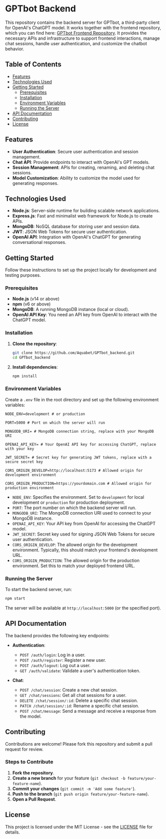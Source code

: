 # GPTbot Backend

This repository contains the backend server for GPTbot, a third-party client for OpenAI's ChatGPT model. It works together with the frontend repository, which you can find here: [GPTbot Frontend Repository](https://github.com/Aquabet/GPTbot_frontend). It provides the necessary APIs and infrastructure to support frontend interactions, manage chat sessions, handle user authentication, and customize the chatbot behavior.

## Table of Contents

- [Features](#features)
- [Technologies Used](#technologies-used)
- [Getting Started](#getting-started)
  - [Prerequisites](#prerequisites)
  - [Installation](#installation)
  - [Environment Variables](#environment-variables)
  - [Running the Server](#running-the-server)
- [API Documentation](#api-documentation)
- [Contributing](#contributing)
- [License](#license)

## Features

- **User Authentication**: Secure user authentication and session management.
- **Chat API**: Provide endpoints to interact with OpenAI's GPT models.
- **Session Management**: APIs for creating, renaming, and deleting chat sessions.
- **Model Customization**: Ability to customize the model used for generating responses.

## Technologies Used

- **Node.js**: Server-side runtime for building scalable network applications.
- **Express.js**: Fast and minimalist web framework for Node.js to create APIs.
- **MongoDB**: NoSQL database for storing user and session data.
- **JWT**: JSON Web Tokens for secure user authentication.
- **OpenAI API**: Integration with OpenAI's ChatGPT for generating conversational responses.

## Getting Started

Follow these instructions to set up the project locally for development and testing purposes.

### Prerequisites

- **Node.js** (v14 or above)
- **npm** (v6 or above)
- **MongoDB**: A running MongoDB instance (local or cloud).
- **OpenAI API Key**: You need an API key from OpenAI to interact with the ChatGPT model.

### Installation

1. **Clone the repository**:

   ```sh
   git clone https://github.com/Aquabet/GPTbot_backend.git
   cd GPTbot_backend
   ```

2. **Install dependencies**:

   ```sh
   npm install
   ```

### Environment Variables

Create a `.env` file in the root directory and set up the following environment variables:

```env
NODE_ENV=development # or production

PORT=5000 # Port on which the server will run

MONGODB_URI= # MongoDB connection string, replace with your MongoDB URI

OPENAI_API_KEY= # Your OpenAI API key for accessing ChatGPT, replace with your key

JWT_SECRET= # Secret key for generating JWT tokens, replace with a secure secret key

CORS_ORIGIN_DEVELOP=http://localhost:5173 # Allowed origin for development environment

CORS_ORIGIN_PRODUCTION=https://yourdomain.com # Allowed origin for production environment
```

- `NODE_ENV`: Specifies the environment. Set to `development` for local development or `production` for production deployment.
- `PORT`: The port number on which the backend server will run.
- `MONGODB_URI`: The MongoDB connection URI used to connect to your MongoDB instance.
- `OPENAI_API_KEY`: Your API key from OpenAI for accessing the ChatGPT model.
- `JWT_SECRET`: Secret key used for signing JSON Web Tokens for secure user authentication.
- `CORS_ORIGIN_DEVELOP`: The allowed origin for the development environment. Typically, this should match your frontend's development URL.
- `CORS_ORIGIN_PRODUCTION`: The allowed origin for the production environment. Set this to match your deployed frontend URL.

### Running the Server

To start the backend server, run:

```sh
npm start
```

The server will be available at `http://localhost:5000` (or the specified port).

## API Documentation

The backend provides the following key endpoints:

- **Authentication**:
  - `POST /auth/login`: Log in a user.
  - `POST /auth/register`: Register a new user.
  - `POST /auth/logout`: Log out a user.
  - `GET /auth/validate`: Validate a user's authentication token.

- **Chat**:
  - `POST /chat/session`: Create a new chat session.
  - `GET /chat/sessions`: Get all chat sessions for a user.
  - `DELETE /chat/session/:id`: Delete a specific chat session.
  - `PATCH /chat/session/:id`: Rename a specific chat session.
  - `POST /chat/message`: Send a message and receive a response from the model.

## Contributing

Contributions are welcome! Please fork this repository and submit a pull request for review.

### Steps to Contribute

1. **Fork the repository**.
2. **Create a new branch** for your feature (`git checkout -b feature/your-feature-name`).
3. **Commit your changes** (`git commit -m 'Add some feature'`).
4. **Push to the branch** (`git push origin feature/your-feature-name`).
5. **Open a Pull Request**.

## License

This project is licensed under the MIT License - see the [LICENSE](LICENSE) file for details.
